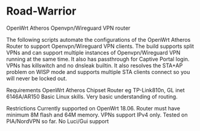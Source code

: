 # Road-Warrior
OpenWrt Atheros Openvpn/Wireguard VPN router

The following scripts automate the configurations of the OpenWrt Atheros Router to support Openvpn/Wireguard VPN clients.
The build supports split VPNs and can support multiple instances of Openvpn/Wireguard VPN running at the same time.
It also has passthrough for Captive Portal login.  VPNs has killswitch and no dnsleak builtin.
It also resolves the STA+AP problem on WISP mode and supports multiple STA clients connect so you will never be locked out.

Requirements
  OpenWrt Atheros Chipset Router eg TP-Link810n, GL inet 6146A/AR150
  Basic Linux skills.
  Very basic understanding of routing.

Restrictions
  Currently supported on OpenWrt 18.06.
  Router must have minimum 8M flash and 64M memory.
  VPNs support IPv4 only.
  Tested on PIA/NordVPN so far.
  No Luci/Gui support
